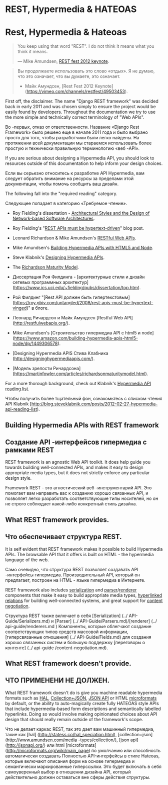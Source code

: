 <!-- TRANSLATED by md-translate -->
# REST, Hypermedia & HATEOAS

# Rest, Hypermedia & Hateoas

> You keep using that word "REST". I do not think it means what you think it means.
>
> — Mike Amundsen, [REST fest 2012 keynote](https://vimeo.com/channels/restfest/49503453).

> Вы продолжаете использовать это слово «отдых».
Я не думаю, что это означает, что вы думаете, это означает.
>
> - Майк Амундсен, [Rest Fest 2012 Keynote] (https://vimeo.com/channels/restfest/49503453).

First off, the disclaimer. The name "Django REST framework" was decided back in early 2011 and was chosen simply to ensure the project would be easily found by developers. Throughout the documentation we try to use the more simple and technically correct terminology of "Web APIs".

Во -первых, отказ от ответственности.
Название «Django Rest Framework» было решено еще в начале 2011 года и было выбрано просто для того, чтобы разработчики были легко найдены.
На протяжении всей документации мы стараемся использовать более простую и технически правильную терминологию «веб -API».

If you are serious about designing a Hypermedia API, you should look to resources outside of this documentation to help inform your design choices.

Если вы серьезно относитесь к разработке API Hypermedia, вам следует обратить внимание на ресурсы за пределами этой документации, чтобы помочь сообщить ваш дизайн.

The following fall into the "required reading" category.

Следующее попадает в категорию «Требуемое чтение».

* Roy Fielding's dissertation - [Architectural Styles and the Design of Network-based Software Architectures](https://www.ics.uci.edu/~fielding/pubs/dissertation/top.htm).
* Roy Fielding's "[REST APIs must be hypertext-driven](https://roy.gbiv.com/untangled/2008/rest-apis-must-be-hypertext-driven)" blog post.
* Leonard Richardson & Mike Amundsen's [RESTful Web APIs](http://restfulwebapis.org/).
* Mike Amundsen's [Building Hypermedia APIs with HTML5 and Node](https://www.amazon.com/Building-Hypermedia-APIs-HTML5-Node/dp/1449306578).
* Steve Klabnik's [Designing Hypermedia APIs](http://designinghypermediaapis.com/).
* The [Richardson Maturity Model](https://martinfowler.com/articles/richardsonMaturityModel.html).

* Диссертация Роя Филдинга - [архитектурные стили и дизайн сетевых программных архитектур] (https://www.ics.uci.edu/~fielding/pubs/dissertation/top.htm).
* Рой Филдинг "[Rest API должен быть гипертекстовым] (https://roy.gbiv.com/untangled/2008/rest-apis-must-be-hypertext-vinged)" в блоге.
* Леонард Ричардсон и Майк Амундсен [Restful Web API] (http://restfulwebapis.org/).
* Mike Amundsen's [Строительство гипермедиа API с html5 и node] (https://www.amazon.com/building-hypermedia-apis-html5-node/dp/1449306578).
* [Designing Hypermedia APIS Стива Клабника (http://designinghypermediaapis.com/).
* [Модель зрелости Ричардсона] (https://martinfowler.com/articles/richardsonmaturitymodel.html).

For a more thorough background, check out Klabnik's [Hypermedia API reading list](http://blog.steveklabnik.com/posts/2012-02-27-hypermedia-api-reading-list).

Чтобы получить более тщательный фон, ознакомьтесь с списком чтения API Klabnik [http://blog.steveklabnik.com/posts/2012-02-27-hypermedia-api-reading-list).

## Building Hypermedia APIs with REST framework

## Создание API -интерфейсов гипермедиа с рамками REST

REST framework is an agnostic Web API toolkit. It does help guide you towards building well-connected APIs, and makes it easy to design appropriate media types, but it does not strictly enforce any particular design style.

Framework REST - это агностический веб -инструментарий API.
Это помогает вам направить вас к созданию хорошо связанных API, и позволяет легко разработать соответствующие типы носителей, но он не строго соблюдает какой-либо конкретный стиль дизайна.

## What REST framework provides.

## Что обеспечивает структура REST.

It is self evident that REST framework makes it possible to build Hypermedia APIs. The browsable API that it offers is built on HTML - the hypermedia language of the web.

Само очевидно, что структура REST позволяет создавать API -интерфейсы гипермедиа.
Производительный API, который он предлагает, построен на HTML - языке гипермедиа в Интернете.

REST framework also includes [serialization](../api-guide/serializers.md) and [parser](../api-guide/parsers.md)/[renderer](../api-guide/renderers.md) components that make it easy to build appropriate media types, [hyperlinked relations](../api-guide/fields.md) for building well-connected systems, and great support for [content negotiation](../api-guide/content-negotiation.md).

Структура REST также включает в себя [Serialization] (../ API-Guide/Serializers.md) и [Parser] (../ API-Guide/Parsers.md)/[renderer] (../ api-guide/renderers.md
) Компоненты, которые облегчают создание соответствующих типов средств массовой информации, [гиперсвязанные отношения] (../ API-Guide/Fields.md) для создания хорошо связанных систем и большую поддержку [переговоры о контенте] (../ api-guide
/content-negotiation.md).

## What REST framework doesn't provide.

## ЧТО ПРИМЕНЕНИ НЕ ДОЛЖЕН.

What REST framework doesn't do is give you machine readable hypermedia formats such as [HAL](http://stateless.co/hal_specification.html), [Collection+JSON](http://www.amundsen.com/media-types/collection/), [JSON API](http://jsonapi.org/) or HTML [microformats](http://microformats.org/wiki/Main_Page) by default, or the ability to auto-magically create fully HATEOAS style APIs that include hypermedia-based form descriptions and semantically labelled hyperlinks. Doing so would involve making opinionated choices about API design that should really remain outside of the framework's scope.

Что не делает каркас REST, так это дает вам машинный гипермедиа, такие как [hal] (http://statess.co/hal_speciation.html), [collection+json] (http://www.amundsen.com/media
-types/collection/), [json api] (http://jsonapi.org/) или html [microformats] (http://microformats.org/wiki/main_page) по умолчанию или способность автомагически создавать
Полностью API-интерфейсы в стиле Hateoas, которые включают описания форм на основе гипермедиа и семантически маркированные гиперссылки.
Это будет включать в себя самоуверенный выбор в отношении дизайна API, который действительно должен оставаться вне сферы действия структуры.